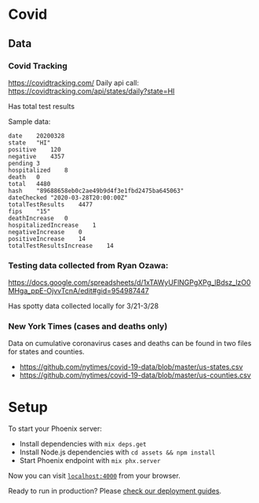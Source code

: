 # Covid

## Data

### Covid Tracking
https://covidtracking.com/
Daily api call: https://covidtracking.com/api/states/daily?state=HI

Has total test results

Sample data:
```
date	20200328
state	"HI"
positive	120
negative	4357
pending	3
hospitalized	8
death	0
total	4480
hash	"89688658eb0c2ae49b9d4f3e1fbd2475ba645063"
dateChecked	"2020-03-28T20:00:00Z"
totalTestResults	4477
fips	"15"
deathIncrease	0
hospitalizedIncrease	1
negativeIncrease	0
positiveIncrease	14
totalTestResultsIncrease	14
```

### Testing data collected from Ryan Ozawa:
https://docs.google.com/spreadsheets/d/1xTAWyUFlNGPgXPg_lBdsz_lzO0MHga_ppE-OjvvTcnA/edit#gid=954987447

Has spotty data collected locally for 3/21-3/28

### New York Times (cases and deaths only)
Data on cumulative coronavirus cases and deaths can be found in two files for states and counties.
- https://github.com/nytimes/covid-19-data/blob/master/us-states.csv
- https://github.com/nytimes/covid-19-data/blob/master/us-counties.csv



# Setup

To start your Phoenix server:

  * Install dependencies with `mix deps.get`
  * Install Node.js dependencies with `cd assets && npm install`
  * Start Phoenix endpoint with `mix phx.server`

Now you can visit [`localhost:4000`](http://localhost:4000) from your browser.

Ready to run in production? Please [check our deployment guides](https://hexdocs.pm/phoenix/deployment.html).